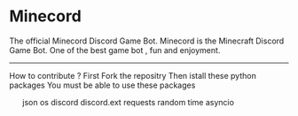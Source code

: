 # Minecord
The official Minecord Discord Game Bot.
Minecord is the Minecraft Discord Game Bot.
One of the best game bot , fun and enjoyment.

<hr>
How to contribute ?
First Fork the repositry
Then istall these python packages
You must be able to use these packages
<ul>
  <l>json
  <l>os
  <l>discord
  <l>discord.ext
  <l>requests
  <l>random
  <l>time
  <l>asyncio
<ul>
